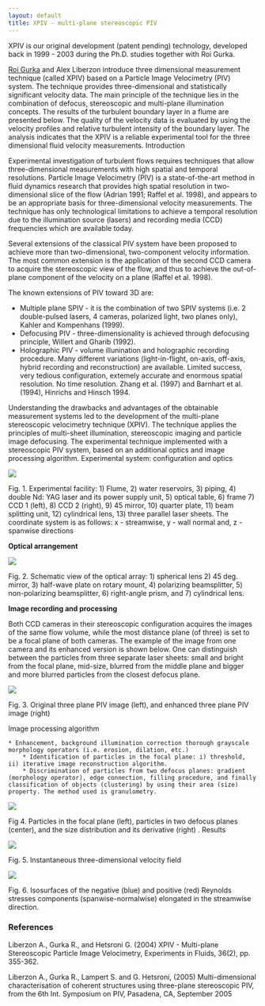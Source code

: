 ```yaml
---
layout: default
title: XPIV - multi-plane stereoscopic PIV
---
```



XPIV is our original development (patent pending) technology, developed back in 1999 - 2003 during the 
Ph.D. studies together with Roi Gurka. 

[Roi Gurka] and Alex Liberzon introduce three dimensional measurement technique (called XPIV) based on a Particle Image Velocimetry (PIV) system. The technique provides three-dimensional and statistically significant velocity data. The main principle of the technique lies in the combination of defocus, stereoscopic and multi-plane illumination concepts. The results of the turbulent boundary layer in a flume are presented below. The quality of the velocity data is evaluated by using the velocity profiles and relative turbulent intensity of the boundary layer. The analysis indicates that the XPIV is a reliable experimental tool for the three dimensional fluid velocity measurements. Introduction 

Experimental investigation of turbulent flows requires techniques that allow three-dimensional measurements with high spatial and temporal resolutions. Particle Image Velocimetry (PIV) is a state-of-the-art method in fluid dynamics research that provides high spatial resolution in two-dimensional slice of the flow (Adrian 1991; Raffel et al. 1998), and appears to be an appropriate basis for three-dimensional velocity measurements. The technique has only technological limitations to achieve a temporal resolution due to the illumination source (lasers) and recording media (CCD) frequencies which are available today. 

Several extensions of the classical PIV system have been proposed to achieve more than two-dimensional, two-component velocity information. The most common extension is the application of the second CCD camera to acquire the stereoscopic view of the flow, and thus to achieve the out-of-plane component of the velocity on a plane (Raffel et al. 1998). 

The known extensions of PIV toward 3D are: 



*   Multiple plane SPIV - it is the combination of two SPIV systems (i.e. 2 double-pulsed lasers, 4 cameras, polarized light, two planes only), Kahler and Kompenhans (1999). 
*   Defocusing PIV - three-dimensionality is achieved through defocusing principle, Willert and Gharib (1992). 
*   Holographic PIV - volume illunination and holographic recording procedure. Many different variations (light-in-flight, on-axis, off-axis, hybrid recording and reconstruction) are available. Limited success, very tedious configuration, extemely accurate and enormous spatial resolution. No time resolution. Zhang et al. (1997) and Barnhart et al. (1994), Hinrichs and Hinsch 1994. 

Understanding the drawbacks and advantages of the obtainable measurement systems led to the development of the multi-plane stereoscopic velocimetry technique (XPIV). The technique applies the principles of multi-sheet illumination, stereoscopic imaging and particle image defocusing. The experimental technique implemented with a stereoscopic PIV system, based on an additional optics and image processing algorithm. Experimental system: configuration and optics 



![](http://alexl.files.wordpress.com/2006/01/xpiv1.jpg)

Fig. 1. Experimental facility: 1) Flume, 2) water reservoirs, 3) piping, 4) double Nd: YAG laser and its power supply unit, 5) optical table, 6) frame 7) CCD 1 (left), 8) CCD 2 (right), 9) 45 mirror, 10) quarter plate, 11) beam splitting unit, 12) cylindrical lens, 13) three parallel laser sheets. The coordinate system is as follows: x - streamwise, y - wall normal and, z - spanwise directions 

**Optical arrangement** 



![](http://alexl.files.wordpress.com/2006/01/xpiv2.jpg)

Fig. 2. Schematic view of the optical array: 1) spherical lens 2) 45 deg. mirror, 3) half-wave plate on rotary mount, 4) polarizing beamsplitter, 5) non-polarizing beamsplitter, 6) right-angle prism, and 7) cylindrical lens. 

**Image recording and processing** 

Both CCD cameras in their stereoscopic configuration acquires the images of the same flow volume, while the most distance plane (of three) is set to be a focal plane of both cameras. The example of the image from one camera and its enhanced version is shown below. One can distinguish between the particles from three separate laser sheets: small and bright from the focal plane, mid-size, blurred from the middle plane and bigger and more blurred particles from the closest defocus plane. 



![](http://alexl.files.wordpress.com/2006/01/xpiv3.jpg)

Fig. 3. Original three plane PIV image (left), and enhanced three plane PIV image (right) 

Image processing algorithm 



    * Enhancement, background illumination correction thorough grayscale morphology operators (i.e. erosion, dilation, etc.)
        * Identification of particles in the focal plane: i) threshold, ii) iterative image reconstruction algorithm.
        * Discrimination of particles from two defocus planes: gradient (morphology operator), edge connection, filling procedure, and finally classification of objects (clustering) by using their area (size) property. The method used is granulometry.
    



![](http://alexl.files.wordpress.com/2006/01/xpiv4.jpg)

Fig 4. Particles in the focal plane (left), particles in two defocus planes (center), and the size distribution and its derivative (right) . Results 



![](http://www.eng.uwo.ca/people/rgurka/xpiv_example.jpg)

Fig. 5. Instantaneous three-dimensional velocity field 



![](http://alexl.files.wordpress.com/2006/01/xpiv6.jpg)

Fig. 6. Isosurfaces of the negative (blue) and positive (red) Reynolds stresses components (spanwise-normalwise) elongated in the streamwise direction. 



### References

Liberzon A., Gurka R., and Hetsroni G. (2004) XPIV - Multi-plane Stereoscopic Particle Image Velocimetry, Experiments in Fluids, 36(2), pp. 355-362. 

Liberzon A., Gurka R., Lampert S. and G. Hetsroni, (2005) Multi-dimensional characterisation of coherent structures using three-plane stereoscopic PIV, from the 6th Int. Symposium on PIV, Pasadena, CA, September 2005

 [Roi Gurka]: http://www.bgu.ac.il/~gurka
